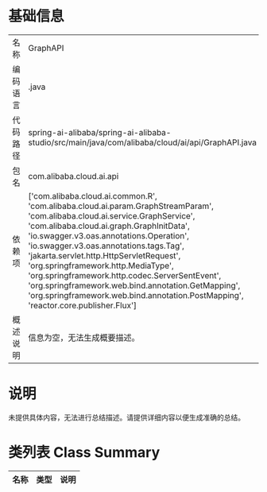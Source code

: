 # 基础信息

|      |      |
|------|------|
| 名称 | GraphAPI |
| 编码语言 | .java |
| 代码路径 | spring-ai-alibaba/spring-ai-alibaba-studio/src/main/java/com/alibaba/cloud/ai/api/GraphAPI.java |
| 包名 | com.alibaba.cloud.ai.api |
| 依赖项 | ['com.alibaba.cloud.ai.common.R', 'com.alibaba.cloud.ai.param.GraphStreamParam', 'com.alibaba.cloud.ai.service.GraphService', 'com.alibaba.cloud.ai.graph.GraphInitData', 'io.swagger.v3.oas.annotations.Operation', 'io.swagger.v3.oas.annotations.tags.Tag', 'jakarta.servlet.http.HttpServletRequest', 'org.springframework.http.MediaType', 'org.springframework.http.codec.ServerSentEvent', 'org.springframework.web.bind.annotation.GetMapping', 'org.springframework.web.bind.annotation.PostMapping', 'reactor.core.publisher.Flux'] |
| 概述说明 | 信息为空，无法生成概要描述。 |

# 说明

未提供具体内容，无法进行总结描述。请提供详细内容以便生成准确的总结。

# 类列表 Class Summary

| 名称   | 类型  | 说明 |
|-------|------|-------------|





